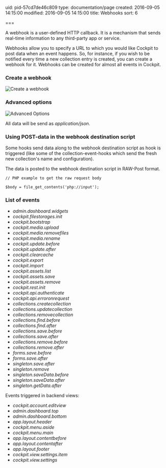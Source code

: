 uid: pid-57cd7de46c809
type: documentation/page
created: 2016-09-05 14:15:00
modified: 2016-09-05 14:15:00
title: Webhooks
sort: 6

===

A webhook is a user-defined HTTP callback. It is a mechanism that sends real-time information to any third-party app or service.

Webhooks allow you to specify a URL to which you would like Cockpit to post data when an event happens. So, for instance, if you wish to be notified every time a new collection entry is created, you can create a webhook for it. Webhooks can be created for almost all events in Cockpit.


### Create a webhook

![Create a webhook](create.png)


### Advanced options

![Advanced Options](advanced.png)

All data will be send as _application/json_.

### Using POST-data in the webhook destination script

Some hooks send data along to the webhook destination script as hook is triggered (like some of the collection-event-hooks which send the fresh new collection's name and configuration).

The data is posted to the webhook destination script in RAW-Post format.

```
// PHP example to get the raw request body

$body = file_get_contents('php://input');
```

### List of events

- _admin.dashboard.widgets_
- _cockpit.filestorages.init_
- _cockpit.bootstrap_
- _cockpit.media.upload_
- _cockpit.media.removefiles_
- _cockpit.media.rename_
- _cockpit.update.before_
- _cockpit.update.after_
- _cockpit.clearcache_
- _cockpit.export_
- _cockpit.import_
- _cockpit.assets.list_
- _cockpit.assets.save_
- _cockpit.assets.remove_
- _cockpit.rest.init_
- _cockpit.api.authenticate_
- _cockpit.api.erroronrequest_
- _collections.createcollection_
- _collections.updatecollection_
- _collections.removecollection_
- _collections.find.before_
- _collections.find.after_
- _collections.save.before_
- _collections.save.after_
- _collections.remove.before_
- _collections.remove.after_
- _forms.save.before_
- _forms.save.after_
- _singleton.save.after_
- _singleton.remove_
- _singleton.saveData.before_
- _singleton.saveData.after_
- _singleton.getData.after_

Events triggered in backend views:

- _cockpit.account.editview_
- _admin.dashboard.top_
- _admin.dashboard.bottom_
- _app.layout.header_
- _cockpit.menu.aside_
- _cockpit.menu.main_
- _app.layout.contentbefore_
- _app.layout.contentafter_
- _app.layout.footer_
- _cockpit.view.settings.item_
- _cockpit.view.settings_

